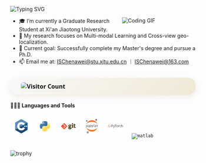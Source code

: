 ![Typing SVG](https://readme-typing-svg.herokuapp.com?color=%23B8A47E&bg=%23121212&center=true&vCenter=true&width=900&lines=Hi+there+👋,+I+am+Zhongwei+Chen.;🎉+Welcome+to+My+Github!;🤖+I'm+interested+in+Multi-modal+and+Cross-view+learning!;💬+Feel+free+to+ask+me+any+questions!)
<!-- 动图装饰（右上角） -->
<img src="https://media.giphy.com/media/v1.Y2lkPTc5MGI3NjExOGZwM3ZvdXF3cXpyYzJubWF0MWhvajFubW85ajJ3Y2Jlb29kcDlsZyZlcD12MV9naWZzX3NlYXJjaCZjdD1n/7FrOU9tPbgAZtxV5mb/giphy.gif" 
     alt="Coding GIF" align="right" width="200" />

- 🎓 I’m currently a Graduate Research Student at Xi'an Jiaotong University.
- 🔬 My research focuses on Multi-modal Learning and Cross-view geo-localization.
- 🎯 Current goal: Successfully complete my Master's degree and pursue a Ph.D.
- 📫 Email me at: ISChenawei@stu.xjtu.edu.cn ｜ ISChenawei@163.com
<!-- 👁️ Visitor Counter 小卡片（简洁金色版） -->
<div align="center" style="margin-top: 30px;">
  <div style="
    display: inline-block;
    background: linear-gradient(135deg, #F9F9F9, #F0E8D5);
    border-radius: 20px;
    padding: 12px 25px;
    box-shadow: 0 4px 16px rgba(184,164,126,0.2);
    font-size: 16px;
    font-weight: bold;
    color: #121212;
    font-family: 'Segoe UI', sans-serif;
    display: flex;
    align-items: center;
    gap: 12px;
  ">
    <img src="https://komarev.com/ghpvc/?username=ISChenawei&style=flat-square&color=B8A47E" 
         alt="Visitor Count"
         style="margin-left: 4px; border-radius: 6px; box-shadow: 0 2px 4px rgba(184,164,126,0.1);" />
  </div>
</div>
  


<h4>👨🏻‍💻 Languages and Tools</h4>

<p align="left" style="margin-top: 10px; margin-bottom: 20px;">
  <code><img height="40" style="margin: 10px;" src="https://raw.githubusercontent.com/github/explore/main/topics/cpp/cpp.png" alt="cpp"/></code>
  <code><img height="40" style="margin: 10px;" src="https://raw.githubusercontent.com/github/explore/main/topics/python/python.png" alt="python"/></code>
  <code><img height="40" style="margin: 10px;" src="https://raw.githubusercontent.com/github/explore/main/topics/git/git.png" alt="git"/></code>
  <code><img height="40" style="margin: 10px;" src="https://raw.githubusercontent.com/github/explore/main/topics/jupyter-notebook/jupyter-notebook.png" alt="jupyter"/></code>
  <code><img height="40" style="margin: 10px;" src="https://raw.githubusercontent.com/github/explore/main/topics/pytorch/pytorch.png" alt="pytorch"/></code>
  <code><img height="40" style="margin: 10px;" src="https://upload.wikimedia.org/wikipedia/commons/2/21/Matlab_Logo.png" alt="matlab"/></code>
</p>


  
  ![trophy](https://github-profile-trophy.vercel.app/?username=ischenawei&theme=juicyfresh&no-frame=true&row=1&&margin-w=20&no-bg=true)






